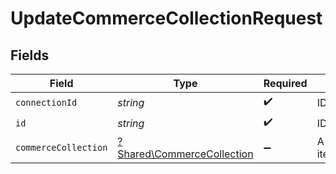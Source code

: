 # UpdateCommerceCollectionRequest


## Fields

| Field                                                                   | Type                                                                    | Required                                                                | Description                                                             |
| ----------------------------------------------------------------------- | ----------------------------------------------------------------------- | ----------------------------------------------------------------------- | ----------------------------------------------------------------------- |
| `connectionId`                                                          | *string*                                                                | :heavy_check_mark:                                                      | ID of the connection                                                    |
| `id`                                                                    | *string*                                                                | :heavy_check_mark:                                                      | ID of the Collection                                                    |
| `commerceCollection`                                                    | [?Shared\CommerceCollection](../../Models/Shared/CommerceCollection.md) | :heavy_minus_sign:                                                      | A collection of items/products/services                                 |
